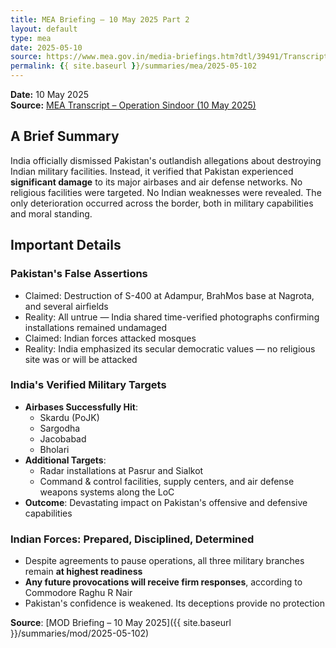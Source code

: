 ```yaml
---
title: MEA Briefing – 10 May 2025 Part 2
layout: default
type: mea
date: 2025-05-10
source: https://www.mea.gov.in/media-briefings.htm?dtl/39491/Transcript_of_Special_briefing_by_MOD_on_OPERATION_SINDOOR_May_10_2025
permalink: {{ site.baseurl }}/summaries/mea/2025-05-102
---
```


**Date:** 10 May 2025  
**Source:** [MEA Transcript – Operation Sindoor (10 May 2025)](https://www.mea.gov.in/media-briefings.htm?dtl/39491/Transcript_of_Special_briefing_by_MOD_on_OPERATION_SINDOOR_May_10_2025)


## A Brief Summary

India officially dismissed Pakistan's outlandish allegations about destroying Indian military facilities. Instead, it verified that Pakistan experienced **significant damage** to its major airbases and air defense networks. No religious facilities were targeted. No Indian weaknesses were revealed. The only deterioration occurred across the border, both in military capabilities and moral standing.

## Important Details

### Pakistan's False Assertions

* Claimed: Destruction of S-400 at Adampur, BrahMos base at Nagrota, and several airfields
* Reality: All untrue — India shared time-verified photographs confirming installations remained undamaged
* Claimed: Indian forces attacked mosques
* Reality: India emphasized its secular democratic values — no religious site was or will be attacked

### India's Verified Military Targets

* **Airbases Successfully Hit**:
   * Skardu (PoJK)
   * Sargodha
   * Jacobabad
   * Bholari
* **Additional Targets**:
   * Radar installations at Pasrur and Sialkot
   * Command & control facilities, supply centers, and air defense weapons systems along the LoC
* **Outcome**: Devastating impact on Pakistan's offensive and defensive capabilities

### Indian Forces: Prepared, Disciplined, Determined

* Despite agreements to pause operations, all three military branches remain **at highest readiness**
* **Any future provocations will receive firm responses**, according to Commodore Raghu R Nair
* Pakistan's confidence is weakened. Its deceptions provide no protection

**Source**: [MOD Briefing – 10 May 2025]({{ site.baseurl }}/summaries/mod/2025-05-102)